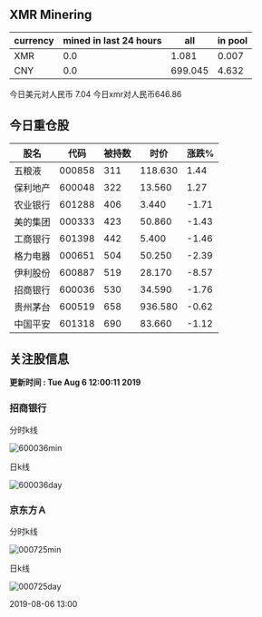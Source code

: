 ## XMR Minering

|currency|mined in last 24 hours|all|in pool|
|---|---|---|---|
|XMR|0.0|1.081|0.007|
|CNY|0.0|699.045|4.632|

今日美元对人民币 7.04	今日xmr对人民币646.86


## 今日重仓股 

|股名|代码|被持数|时价|涨跌%|
|---|---|---|---|---|
|五粮液|000858|311|118.630|1.44|
|保利地产|600048|322|13.560|1.27|
|农业银行|601288|406|3.440|-1.71|
|美的集团|000333|423|50.860|-1.43|
|工商银行|601398|442|5.400|-1.46|
|格力电器|000651|504|50.250|-2.39|
|伊利股份|600887|519|28.170|-8.57|
|招商银行|600036|530|34.590|-1.76|
|贵州茅台|600519|658|936.580|-0.62|
|中国平安|601318|690|83.660|-1.12|

## 关注股信息
**更新时间 : Tue Aug  6 12:00:11 2019**
### 招商银行 
分时k线

![600036min](http://image.sinajs.cn/newchart/min/n/sh600036.gif)

日k线

![600036day](http://image.sinajs.cn/newchart/daily/n/sh600036.gif)

### 京东方Ａ 
分时k线

![000725min](http://image.sinajs.cn/newchart/min/n/sz000725.gif)

日k线

![000725day](http://image.sinajs.cn/newchart/daily/n/sz000725.gif)

2019-08-06 13:00